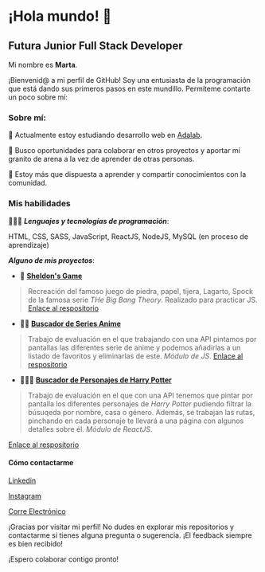 
# ¡Hola mundo! 👋


## Futura Junior Full Stack Developer

Mi nombre es **Marta**.

¡Bienvenid@ a mi perfil de GitHub! Soy una entusiasta de la programación que está dando sus primeros pasos en este mundillo. Permíteme contarte un poco sobre mí:

### Sobre mí:

🌱 Actualmente estoy estudiando desarrollo web en [Adalab]().

💼 Busco oportunidades para colaborar en otros proyectos y aportar mi granito de arena a la vez de aprender de otras personas. 

💬 Estoy más que dispuesta a aprender y compartir conocimientos con la comunidad.


### Mis habilidades

👩🏻‍💻 **_Lenguajes y tecnologías  de programación_**: 

 HTML, CSS, SASS, JavaScript, ReactJS, NodeJS, MySQL (en proceso de aprendizaje) 

**_Alguno de mis proyectos_**:
- 🖖 [**Sheldon's Game**](https://mbueno992.github.io/sheldon-s-Game/)

> Recreación del famoso juego de piedra, papel, tijera, Lagarto, Spock de la famosa serie _THe Big Bang Theory_. Realizado para practicar JS.
[Enlace al respositorio](https://github.com/MBueno992/sheldon-s-Game)

* 🐱‍👤 [**Buscador de Series Anime**](https://beta.adalab.es/modulo-2-evaluacion-final-MBueno992/)
> Trabajo de evaluación en el que trabajando con una API pintamos por pantallas las diferentes serie de anime y podemos añadirlas a un listado de favoritos y eliminarlas de este. _Módulo de JS_.
[Enlace al respositorio](https://github.com/Adalab/modulo-2-evaluacion-final-MBueno992)

+ 🧙🏻‍♂️ [**Buscador de Personajes de Harry Potter**](https://beta.adalab.es/modulo-3-evaluacion-final-MBueno992/)
> Trabajo de evaluación en el que con una API tenemos que pintar por pantalla los diferentes personajes de _Harry Potter_ pudiendo filtrar la búsuqeda por nombre, casa o género. Además, se trabajan las rutas, pinchando en cada personaje te llevará a una página con algunos detalles sobre él. _Módulo de ReactJS_.

[Enlace al respositorio](https://github.com/Adalab/modulo-3-evaluacion-final-MBueno992)


#### Cómo contactarme

[Linkedin](https://www.linkedin.com/in/mbueno992/)

[Instagram](https://www.instagram.com/tita_992/)

[Corre Electrónico](mailto:mbueno_92@hotmail.com)


¡Gracias por visitar mi perfil! No dudes en explorar mis repositorios y contactarme si tienes alguna pregunta o sugerencia. 
¡El feedback siempre es bien recibido!

¡Espero colaborar contigo pronto!
